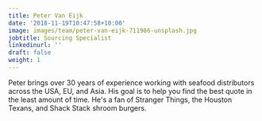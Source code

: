 ```yaml
---
title: Peter Van Eijk
date: '2018-11-19T10:47:58+10:00'
image: images/team/peter-van-eijk-711986-unsplash.jpg
jobtitle: Sourcing Specialist
linkedinurl: ''
draft: false
weight: 1
---
```

Peter brings over 30 years of experience working with seafood distributors across the USA, EU, and Asia. His goal is to help you find the best quote in the least amount of time. He's a fan of Stranger Things, the Houston Texans, and Shack Stack shroom burgers.
